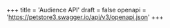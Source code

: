 +++
title = 'Audience API'
draft = false
openapi = 'https://petstore3.swagger.io/api/v3/openapi.json'
+++
